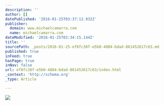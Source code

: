 ```yaml
---
description: ''
author: []
datePublished: '2016-01-25T03:37:12.932Z'
publisher:
  domain: www.michaelcamarra.com
  name: michaelcamarra.com
dateModified: '2016-01-25T03:34:15.144Z'
title: ''
sourcePath: _posts/2016-01-25-ef8fc38f-e5b0-4884-bdad-861452617c63.md
published: true
inFeed: true
hasPage: true
inNav: false
url: ef8fc38f-e5b0-4884-bdad-861452617c63/index.html
_context: 'http://schema.org'
_type: Article

---
```

![](http://static1.squarespace.com/static/54dea7d5e4b045091b12175e/54ec16c8e4b0c31341bfc9b0/54ec16e6e4b0ed74441cc358/1424758518606/Balance_Presentation_141204PM413.jpg?format=1000w)
